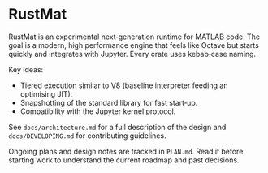 # RustMat

RustMat is an experimental next‑generation runtime for MATLAB code. The goal is a modern, high performance engine that feels like Octave but starts quickly and integrates with Jupyter. Every crate uses kebab‑case naming.

Key ideas:

- Tiered execution similar to V8 (baseline interpreter feeding an optimising JIT).
- Snapshotting of the standard library for fast start‑up.
- Compatibility with the Jupyter kernel protocol.

See `docs/architecture.md` for a full description of the design and
`docs/DEVELOPING.md` for contributing guidelines.

Ongoing plans and design notes are tracked in `PLAN.md`. Read it before
starting work to understand the current roadmap and past decisions.
